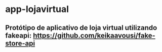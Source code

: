 ﻿# app-lojavirtual
 ## Protótipo de aplicativo de loja virtual utilizando fakeapi: https://github.com/keikaavousi/fake-store-api
